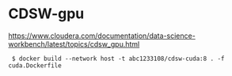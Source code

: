 # CDSW-gpu

https://www.cloudera.com/documentation/data-science-workbench/latest/topics/cdsw_gpu.html
  
     $ docker build --network host -t abc1233108/cdsw-cuda:8 . -f cuda.Dockerfile
